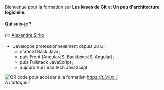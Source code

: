 Bienvenue pour la formation sur **Les bases de Git** et **Un peu d'architecture logicielle**.

#### Qui suis-je ?

:point_right: [Alexandre Sirko](https://www.alexandre.lets-code.fr/)

- Développe professionnellement depuis 2013 :
  - d'abord Back Java ;
  - puis Front (AngularJS, BackboneJS, Angular) ;
  - puis Fullstack JavaScript ;
  - aujourd'hui Lead tech JavaScript.

<img src="~/1.introduction/qr.png" style="max-width: 300px" alt="QR code pour accéder à la formation"></img>
_https://t.ly/ux_i<br>À l'attaque !_
